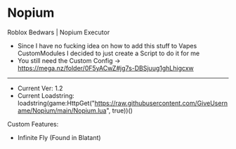 # Nopium
Roblox Bedwars | Nopium Executor

- Since I have no fucking idea on how to add this stuff to Vapes CustomModules  I decided to just create a Script to do it for me
- You still need the Custom Config -> https://mega.nz/folder/0F5yACwZ#jg7s-DBSjuug1ghLhigcxw
------------------------------------------------------------------------------------------

- Current Ver: 1.2
- Current Loadstring: loadstring(game:HttpGet("https://raw.githubusercontent.com/GiveUsername/Nopium/main/Nopium.lua", true))()

Custom Features:

 - Infinite Fly (Found in Blatant)
